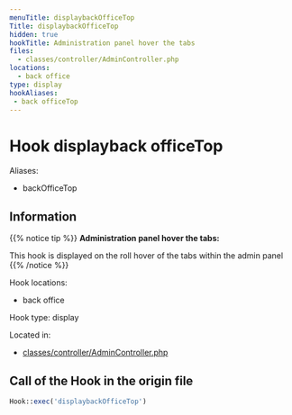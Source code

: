 ```yaml
---
menuTitle: displaybackOfficeTop
Title: displaybackOfficeTop
hidden: true
hookTitle: Administration panel hover the tabs
files:
  - classes/controller/AdminController.php
locations:
  - back office
type: display
hookAliases:
 - back officeTop
---
```


# Hook displayback officeTop

Aliases: 
 - backOfficeTop



## Information

{{% notice tip %}}
**Administration panel hover the tabs:** 

This hook is displayed on the roll hover of the tabs within the admin panel
{{% /notice %}}

Hook locations: 
  - back office

Hook type: display

Located in: 
  - [classes/controller/AdminController.php](https://github.com/PrestaShop/PrestaShop/blob/8.0.x/classes/controller/AdminController.php)

## Call of the Hook in the origin file

```php
Hook::exec('displaybackOfficeTop')
```
